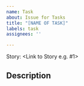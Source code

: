 ```yaml
---
name: Task
about: Issue for Tasks
title: "[NAME OF TASK]"
labels: task
assignees: ''

---
```


Story: <Link to Story e.g. #1>


## Description
